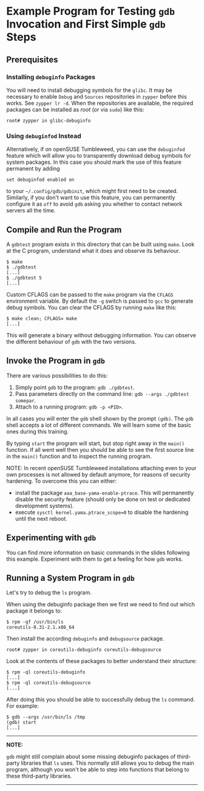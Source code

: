Example Program for Testing `gdb` Invocation and First Simple `gdb` Steps
=========================================================================

Prerequisites
-------------

### Installing `debuginfo` Packages

You will need to install debugging symbols for the `glibc`. It may be
necessary to enable `Debug` and `Sources` repositories in `zypper` before this
works. See `zypper lr -d`. When the repositories are available, the required
packages can be installed as *root* (or via `sudo`) like this:

    root# zypper in glibc-debuginfo

### Using `debuginfod` Instead

Alternatively, if on openSUSE Tumbleweed, you can use the `debuginfod` feature
which will allow you to transparently download debug symbols for system
packages. In this case you should mark the use of this feature permanent by
adding

    set debuginfod enabled on

to your `~/.config/gdb/gdbinit`, which might first need to be created.
Similarly, if you don't want to use this feature, you can permanently
configure it as `off` to avoid `gdb` asking you whether to contact network
servers all the time.

Compile and Run the Program
---------------------------

A `gdbtest` program exists in this directory that can be built using `make`.
Look at the C program, understand what it does and observe its behaviour.

    $ make
    $ ./gdbtest
    [...]
    $ ./gdbtest 5
    [...]

Custom CFLAGS can be passed to the `make` program via the `CFLAGS` environment
variable. By default the `-g` switch is passed to `gcc` to generate debug
symbols. You can clear the CFLAGS by running `make` like this:

    $ make clean; CFLAGS= make
    [...]

This will generate a binary without debugging information. You can observe the
different behaviour of `gdb` with the two versions.

Invoke the Program in `gdb`
---------------------------

There are various possibilities to do this:

1. Simply point `gdb` to the program: `gdb ./gdbtest`.
2. Pass parameters directly on the command line: `gdb --args ./gdbtest somepar`.
3. Attach to a running program: `gdb -p <PID>`.

In all cases you will enter the `gdb` shell shown by the prompt `(gdb)`. The
`gdb` shell accepts a lot of different commands. We will learn some of the
basic ones during this training.

By typing `start` the program will start, but stop right away in the `main()`
function. If all went well then you should be able to see the first source
line in the `main()` function and to inspect the running program.

NOTE: In recent openSUSE Tumbleweed installations attaching even to your own
processes is not allowed by default anymore, for reasons of security
hardening. To overcome this you can either:

- install the package `aaa_base-yama-enable-ptrace`. This will permanently
  disable the security feature (should only be done on test or dedicated
  development systems).
- execute `sysctl kernel.yama.ptrace_scope=0` to disable the hardening until
  the next reboot.

Experimenting with `gdb`
------------------------

You can find more information on basic commands in the slides following this
example. Experiment with them to get a feeling for how `gdb` works.

Running a System Program in `gdb`
---------------------------------

Let's try to debug the `ls` program.

When using the debuginfo package then we first we need to find out which
package it belongs to:

    $ rpm -qf /usr/bin/ls
    coreutils-8.31-2.1.x86_64

Then install the according `debuginfo` and `debugsource` package.

    root# zypper in coreutils-debuginfo coreutils-debugsource

Look at the contents of these packages to better understand their structure:

    $ rpm -ql coreutils-debuginfo
    [...]
    $ rpm -ql coreutils-debugsource
    [...]

After doing this you should be able to successfully debug the `ls` command.
For example:

    $ gdb --args /usr/bin/ls /tmp
    (gdb) start
    [...]

---
**NOTE:**

`gdb` might still complain about some missing debuginfo packages of
third-party libraries that `ls` uses. This normally still allows you to debug
the main program, although you won't be able to step into functions that
belong to these third-party libraries.

---
